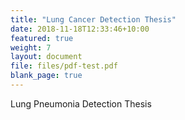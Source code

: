 ```yaml
---
title: "Lung Cancer Detection Thesis"
date: 2018-11-18T12:33:46+10:00
featured: true
weight: 7
layout: document
file: files/pdf-test.pdf
blank_page: true
---
```


Lung Pneumonia Detection Thesis

